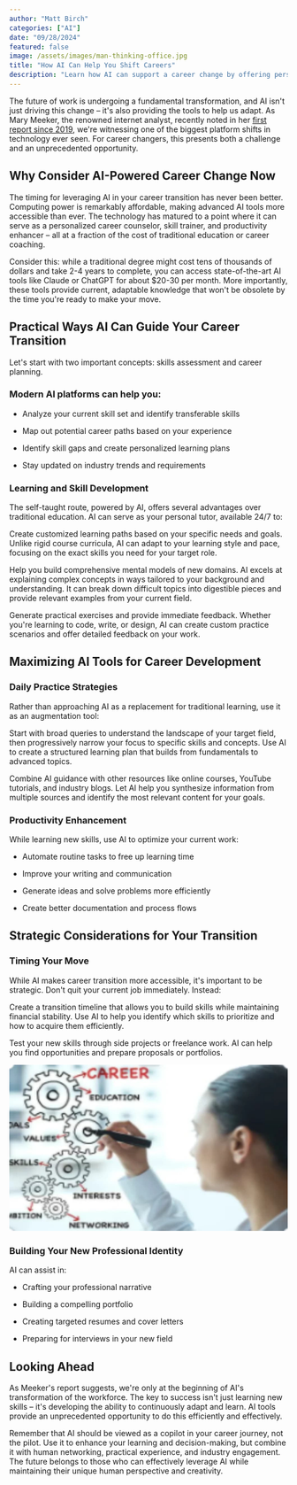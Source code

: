```yaml
---
author: "Matt Birch"
categories: ["AI"]
date: "09/28/2024"
featured: false
image: /assets/images/man-thinking-office.jpg
title: "How AI Can Help You Shift Careers"
description: "Learn how AI can support a career change by offering personalized skill development, job recommendations, and insights into emerging industries, helping you transition smoothly into a new field."
---
```


The future of work is undergoing a fundamental transformation, and AI isn't just driving this change – it's also providing the tools to help us adapt. As Mary Meeker, the renowned internet analyst, recently noted in her [first report since 2019](https://www.bondcap.com/reports/aiu), we're witnessing one of the biggest platform shifts in technology ever seen. For career changers, this presents both a challenge and an unprecedented opportunity.

## Why Consider AI-Powered Career Change Now

The timing for leveraging AI in your career transition has never been better. Computing power is remarkably affordable, making advanced AI tools more accessible than ever. The technology has matured to a point where it can serve as a personalized career counselor, skill trainer, and productivity enhancer – all at a fraction of the cost of traditional education or career coaching.

Consider this: while a traditional degree might cost tens of thousands of dollars and take 2-4 years to complete, you can access state-of-the-art AI tools like Claude or ChatGPT for about $20-30 per month. More importantly, these tools provide current, adaptable knowledge that won't be obsolete by the time you're ready to make your move.

## Practical Ways AI Can Guide Your Career Transition

Let's start with two important concepts: skills assessment and career planning.

### Modern AI platforms can help you:

- Analyze your current skill set and identify transferable skills

- Map out potential career paths based on your experience

- Identify skill gaps and create personalized learning plans

- Stay updated on industry trends and requirements

### Learning and Skill Development

The self-taught route, powered by AI, offers several advantages over traditional education. AI can serve as your personal tutor, available 24/7 to:

Create customized learning paths based on your specific needs and goals. Unlike rigid course curricula, AI can adapt to your learning style and pace, focusing on the exact skills you need for your target role.

Help you build comprehensive mental models of new domains. AI excels at explaining complex concepts in ways tailored to your background and understanding. It can break down difficult topics into digestible pieces and provide relevant examples from your current field.

Generate practical exercises and provide immediate feedback. Whether you're learning to code, write, or design, AI can create custom practice scenarios and offer detailed feedback on your work.

## Maximizing AI Tools for Career Development

### Daily Practice Strategies

Rather than approaching AI as a replacement for traditional learning, use it as an augmentation tool:

Start with broad queries to understand the landscape of your target field, then progressively narrow your focus to specific skills and concepts. Use AI to create a structured learning plan that builds from fundamentals to advanced topics.

Combine AI guidance with other resources like online courses, YouTube tutorials, and industry blogs. Let AI help you synthesize information from multiple sources and identify the most relevant content for your goals.

### Productivity Enhancement

While learning new skills, use AI to optimize your current work:

- Automate routine tasks to free up learning time

- Improve your writing and communication

- Generate ideas and solve problems more efficiently

- Create better documentation and process flows

## Strategic Considerations for Your Transition

### Timing Your Move

While AI makes career transition more accessible, it's important to be strategic. Don't quit your current job immediately. Instead:

Create a transition timeline that allows you to build skills while maintaining financial stability. Use AI to help you identify which skills to prioritize and how to acquire them efficiently.

Test your new skills through side projects or freelance work. AI can help you find opportunities and prepare proposals or portfolios.

![career transition map](/assets/images/career-transition-map.jpg)

### Building Your New Professional Identity

AI can assist in:

- Crafting your professional narrative

- Building a compelling portfolio

- Creating targeted resumes and cover letters

- Preparing for interviews in your new field

## Looking Ahead

As Meeker's report suggests, we're only at the beginning of AI's transformation of the workforce. The key to success isn't just learning new skills – it's developing the ability to continuously adapt and learn. AI tools provide an unprecedented opportunity to do this efficiently and effectively.

Remember that AI should be viewed as a copilot in your career journey, not the pilot. Use it to enhance your learning and decision-making, but combine it with human networking, practical experience, and industry engagement. The future belongs to those who can effectively leverage AI while maintaining their unique human perspective and creativity.
